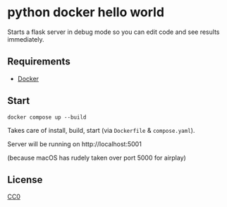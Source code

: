 # python docker hello world

Starts a flask server in debug mode so you can edit code and see results immediately.

## Requirements

- [Docker](https://docs.docker.com/engine/install/)

## Start

```
docker compose up --build
```

Takes care of install, build, start (via `Dockerfile` & `compose.yaml`).

Server will be running on http://localhost:5001

(because macOS has rudely taken over port 5000 for airplay)

## License

[CC0](https://creativecommons.org/public-domain/cc0/)

